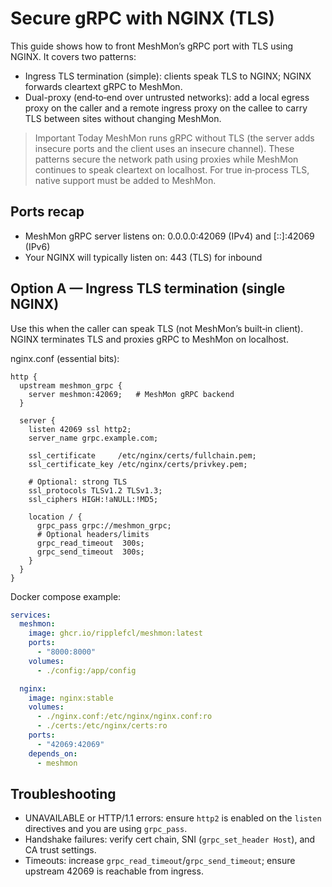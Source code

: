 # Secure gRPC with NGINX (TLS)

This guide shows how to front MeshMon’s gRPC port with TLS using NGINX. It covers two patterns:

- Ingress TLS termination (simple): clients speak TLS to NGINX; NGINX forwards cleartext gRPC to MeshMon.
- Dual-proxy (end‑to‑end over untrusted networks): add a local egress proxy on the caller and a remote ingress proxy on the callee to carry TLS between sites without changing MeshMon.

> Important
> Today MeshMon runs gRPC without TLS (the server adds insecure ports and the client uses an insecure channel). These patterns secure the network path using proxies while MeshMon continues to speak cleartext on localhost. For true in‑process TLS, native support must be added to MeshMon.

## Ports recap

- MeshMon gRPC server listens on: 0.0.0.0:42069 (IPv4) and [::]:42069 (IPv6)
- Your NGINX will typically listen on: 443 (TLS) for inbound

## Option A — Ingress TLS termination (single NGINX)

Use this when the caller can speak TLS (not MeshMon’s built‑in client). NGINX terminates TLS and proxies gRPC to MeshMon on localhost.

nginx.conf (essential bits):

```nginx
http {
  upstream meshmon_grpc {
    server meshmon:42069;   # MeshMon gRPC backend
  }

  server {
    listen 42069 ssl http2;
    server_name grpc.example.com;

    ssl_certificate     /etc/nginx/certs/fullchain.pem;
    ssl_certificate_key /etc/nginx/certs/privkey.pem;

    # Optional: strong TLS
    ssl_protocols TLSv1.2 TLSv1.3;
    ssl_ciphers HIGH:!aNULL:!MD5;

    location / {
      grpc_pass grpc://meshmon_grpc;
      # Optional headers/limits
      grpc_read_timeout  300s;
      grpc_send_timeout  300s;
    }
  }
}
```

Docker compose example:

```yaml
services:
  meshmon:
    image: ghcr.io/ripplefcl/meshmon:latest
    ports:
      - "8000:8000"
    volumes:
      - ./config:/app/config

  nginx:
    image: nginx:stable
    volumes:
      - ./nginx.conf:/etc/nginx/nginx.conf:ro
      - ./certs:/etc/nginx/certs:ro
    ports:
      - "42069:42069"
    depends_on:
      - meshmon
```

## Troubleshooting

- UNAVAILABLE or HTTP/1.1 errors: ensure `http2` is enabled on the `listen` directives and you are using `grpc_pass`.
- Handshake failures: verify cert chain, SNI (`grpc_set_header Host`), and CA trust settings.
- Timeouts: increase `grpc_read_timeout`/`grpc_send_timeout`; ensure upstream 42069 is reachable from ingress.
